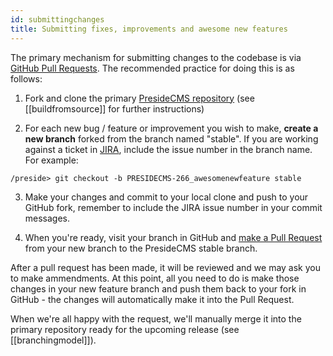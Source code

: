 ```yaml
---
id: submittingchanges
title: Submitting fixes, improvements and awesome new features
---
```


The primary mechanism for submitting changes to the codebase is via [GitHub Pull Requests](https://help.github.com/articles/proposing-changes-to-a-project-with-pull-requests/). The recommended practice for doing this is as follows:

1. Fork and clone the primary [PresideCMS repository](https://github.com/pixl8/Preside-CMS) (see [[buildfromsource]] for further instructions)

2. For each new bug / feature or improvement you wish to make, **create a new branch** forked from the branch named "stable". If you are working against a ticket in [JIRA](https://presidecms.atlassian.net/), include the issue number in the branch name. For example:
```
/preside> git checkout -b PRESIDECMS-266_awesomenewfeature stable
```
3. Make your changes and commit to your local clone and push to your GitHub fork, remember to include the JIRA issue number in your commit messages.

4. When you're ready, visit your branch in GitHub and [make a Pull Request](https://help.github.com/articles/creating-a-pull-request/) from your new branch to the PresideCMS stable branch.

After a pull request has been made, it will be reviewed and we may ask you to make ammendments. At this point, all you need to do is make those changes in your new feature branch and push them back to your fork in GitHub - the changes will automatically make it into the Pull Request.

When we're all happy with the request, we'll manually merge it into the primary repository ready for the upcoming release (see [[branchingmodel]]).